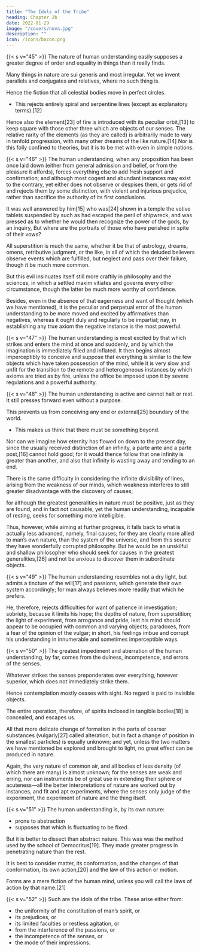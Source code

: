 ```yaml
---
title: "The Idols of the Tribe"
heading: Chapter 2b
date: 2022-01-29
image: "/covers/nova.jpg"
description: ""
icon: /icons/bacon.png
---
```



<!-- ## The Idols of the Tribe -->

{{< s v="45" >}} The nature of human understanding easily supposes a greater degree of order and equality in things than it really finds. 

Many things in nature are sui generis and most irregular. Yet we invent parallels and conjugates and relatives, where no such thing is. 

Hence the fiction that all celestial bodies move in perfect circles. 
- This rejects entirely spiral and serpentine lines (except as explanatory terms).[12]

Hence also the element[23] of fire is introduced with its peculiar orbit,[13] to keep square with those other three which are objects of our senses. The relative rarity of the elements (as they are called) is arbitrarily made to vary in tenfold progression, with many other dreams of the like nature.[14] Nor is this folly confined to theories, but it is to be met with even in simple notions.


{{< s v="46" >}} The human understanding, when any proposition has been once laid down (either from general admission and belief, or from the pleasure it affords), forces everything else to add fresh support and confirmation; and although most cogent and abundant instances may exist to the contrary, yet either does not observe or despises them, or gets rid of and rejects them by some distinction, with violent and injurious prejudice, rather than sacrifice the authority of its first conclusions. 

It was well answered by him[15] who was[24] shown in a temple the votive tablets suspended by such as had escaped the peril of shipwreck, and was pressed as to whether he would then recognize the power of the gods, by an inquiry, But where are the portraits of those who have perished in spite of their vows?

All superstition is much the same, whether it be that of astrology, dreams, omens, retributive judgment, or the like, in all of which the deluded believers observe events which are fulfilled, but neglect and pass over their failure, though it be much more common.

But this evil insinuates itself still more craftily in philosophy and the sciences, in which a settled maxim vitiates and governs every other circumstance, though the latter be much more worthy of confidence. 

Besides, even in the absence of that eagerness and want of thought (which we have mentioned), it is the peculiar and perpetual error of the human understanding to be more moved and excited by affirmatives than negatives, whereas it ought duly and regularly to be impartial; nay, in establishing any true axiom the negative instance is the most powerful.


{{< s v="47" >}} The human understanding is most excited by that which strikes and enters the mind at once and suddenly, and by which the imagination is immediately filled and inflated. It then begins almost imperceptibly to conceive and suppose that everything is similar to the few objects which have taken possession of the mind, while it is very slow and unfit for the transition to the remote and heterogeneous instances by which axioms are tried as by fire, unless the office be imposed upon it by severe regulations and a powerful authority.


{{< s v="48" >}} The human understanding is active and cannot halt or rest. It still presses forward even without a purpose. 

This prevents us from conceiving any end or external[25] boundary of the world.
- This makes us <!--  It seems necessarily to occur to us --> think that there must be something beyond. 

Nor can we imagine how eternity has flowed on down to the present day, since the usually received distinction of an infinity, a parte ante and a parte post,[16] cannot hold good; for it would thence follow that one infinity is greater than another, and also that infinity is wasting away and tending to an end.

There is the same difficulty in considering the infinite divisibility of lines, arising from the weakness of our minds, which weakness interferes to still greater disadvantage with the discovery of causes; 

for although the greatest generalities in nature must be positive, just as they are found, and in fact not causable, yet the human understanding, incapable of resting, seeks for something more intelligible. 

Thus, however, while aiming at further progress, it falls back to what is actually less advanced, namely, final causes; for they are clearly more allied to man’s own nature, than the system of the universe, and from this source they have wonderfully corrupted philosophy. But he would be an unskilful and shallow philosopher who should seek for causes in the greatest generalities,[26] and not be anxious to discover them in subordinate objects.


{{< s v="49" >}} The human understanding resembles not a dry light, but admits a tincture of the will[17] and passions, which generate their own system accordingly; for man always believes more readily that which he prefers.

He, therefore, rejects difficulties for want of patience in investigation; sobriety, because it limits his hope; the depths of nature, from superstition; the light of experiment, from arrogance and pride, lest his mind should appear to be occupied with common and varying objects; paradoxes, from a fear of the opinion of the vulgar; in short, his feelings imbue and corrupt his understanding in innumerable and sometimes imperceptible ways.


{{< s v="50" >}} The greatest impediment and aberration of the human understanding, by far, comes from the dulness, incompetence, and errors of the senses.

Whatever strikes the senses preponderates over everything, however superior, which does not immediately strike them. 

Hence contemplation mostly ceases with sight. No regard is paid to invisible objects.

The entire operation, therefore, of spirits inclosed in tangible bodies[18] is concealed, and escapes us.

All that more delicate change of formation in the parts of coarser substances (vulgarly[27] called alteration, but in fact a change of position in the smallest particles) is equally unknown; and yet, unless the two matters we have mentioned be explored and brought to light, no great effect can be produced in nature. 

Again, the very nature of common air, and all bodies of less density (of which there are many) is almost unknown; for the senses are weak and erring, nor can instruments be of great use in extending their sphere or acuteness—all the better interpretations of nature are worked out by instances, and fit and apt experiments, where the senses only judge of the experiment, the experiment of nature and the thing itself.

{{< s v="51" >}} The human understanding is, by its own nature:
- prone to abstraction
- supposes that which is fluctuating to be fixed. 

But it is better to dissect than abstract nature. This was was the method used by the school of Democritus[19]. They made greater progress in penetrating nature than the rest. 

It is best to consider matter, its conformation, and the changes of that conformation, its own action,[20] and the law of this action or motion. 

Forms are a mere fiction of the human mind, unless you will call the laws of action by that name.[21]


{{< s v="52" >}} Such are the idols of the tribe. These arise either from:
- the uniformity of the constitution of man’s spirit, or
- its prejudices, or
- its limited faculties or restless agitation, or
- from the interference of the passions, or
- the incompetence of the senses, or
- the mode of their impressions.
